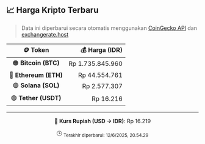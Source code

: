 

<!-- HARGA_KRIPTO -->
## 📈 Harga Kripto Terbaru

> Data ini diperbarui secara otomatis menggunakan [CoinGecko API](https://www.coingecko.com/) dan [exchangerate.host](https://exchangerate.host/)

<div align="center">

| 🪙 Token | 💰 Harga (IDR) |
|:------:|---------------:|
| 🟠 **Bitcoin (BTC)**   | Rp 1.735.845.960 |
| 🔵 **Ethereum (ETH)**  | Rp 44.554.761 |
| 🟣 **Solana (SOL)**    | Rp 2.577.307 |
| 🟢 **Tether (USDT)**   | Rp 16.216 |

---

💱 **Kurs Rupiah (USD → IDR)**: Rp 16.219

🕒 <sub>Terakhir diperbarui: 12/6/2025, 20.54.29</sub>

</div>
<!-- /HARGA_KRIPTO -->